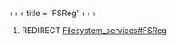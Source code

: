 +++
title = 'FSReg'
+++

1.  REDIRECT
    [Filesystem_services#FSReg](Filesystem_services#FSReg "wikilink")